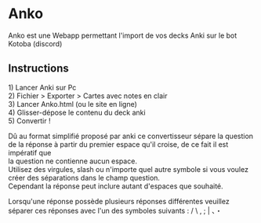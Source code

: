 # Anko
Anko est une Webapp permettant l'import de vos decks Anki sur le bot Kotoba (discord)

<h2>Instructions</h2>
<p>1) Lancer Anki sur Pc<br>
2) Fichier > Exporter > Cartes avec notes en clair<br>
3) Lancer Anko.html (ou le site en ligne)<br>
4) Glisser-dépose le contenu du deck anki<br>
5) Convertir !</p>

<p>Dû au format simplifié proposé par anki ce convertisseur sépare la question de la réponse à partir du premier espace qu'il croise, de ce fait il est impératif que <br>la question ne contienne aucun espace.<br>
Utilisez des virgules, slash ou n'importe quel autre symbole si vous voulez créer des séparations dans le champ question.<br>
Cependant la réponse peut inclure autant d'espaces que souhaité.<br></p>

<p>Lorsqu'une réponse possède plusieurs réponses différentes veuillez séparer ces réponses avec l'un des symboles suivants : / \ , ; | 、・ </p>
